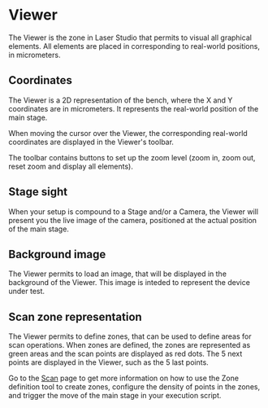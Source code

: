 # Viewer

The Viewer is the zone in Laser Studio that permits to visual all graphical elements.
All elements are placed in corresponding to real-world positions, in micrometers.

## Coordinates

The Viewer is a 2D representation of the bench, where the X and Y coordinates are in micrometers. It represents the real-world position of the main stage.

When moving the cursor over the Viewer, the corresponding real-world coordinates are
displayed in the Viewer's toolbar.

The toolbar contains buttons to set up the zoom level (zoom in, zoom out, reset zoom and display all elements).

## Stage sight

When your setup is compound to a Stage and/or a Camera, the Viewer will present you
the live image of the camera, positioned at the actual position of the main stage.

## Background image

The Viewer permits to load an image, that will be displayed in the background of the Viewer.
This image is inteded to represent the device under test.

## Scan zone representation

The Viewer permits to define zones, that can be used to define areas for scan operations.
When zones are defined, the zones are represented as green areas and the scan points are
displayed as red dots. The 5 next points are displayed in the Viewer, such as the 5 last
points.

Go to the [Scan](scan.md) page to get more information on how to use the Zone definition
tool to create zones, configure the density of points in the zones, and trigger the move
of the main stage in your execution script.

